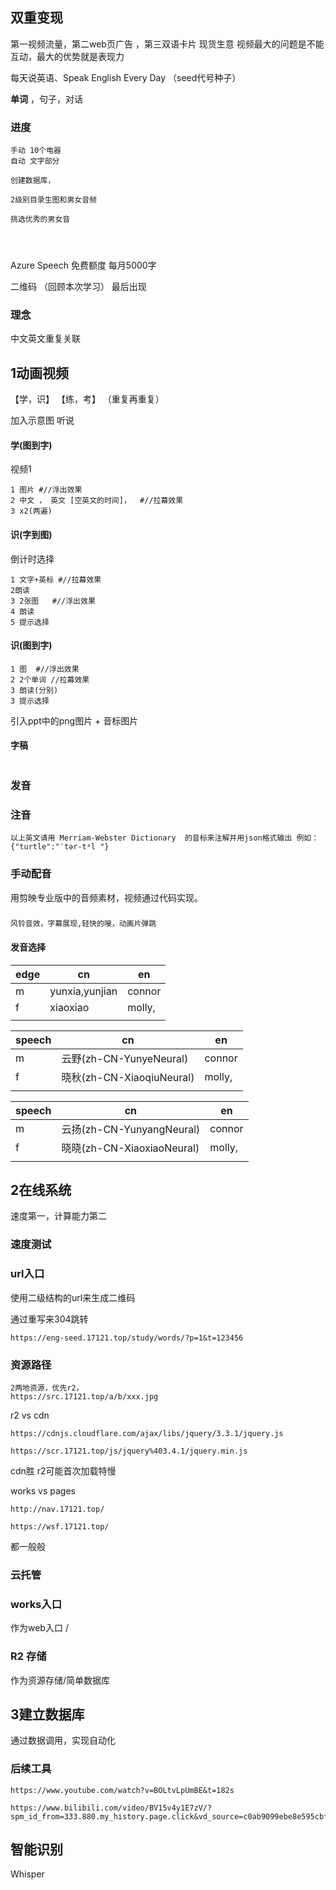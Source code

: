 ## 双重变现

第一视频流量，第二web页广告 ，第三双语卡片
现货生意
视频最大的问题是不能互动，最大的优势就是表现力

每天说英语、Speak English Every Day  （seed代号种子）



**单词** ，句子，对话

### 进度

```
手动 10个电器
自动 文字部分

```

```
创建数据库，

2级别目录生图和男女音频

挑选优秀的男女音




```

Azure Speech 免费额度 每月5000字

二维码 （回顾本次学习）  最后出现

### 理念

中文英文重复关联 

## 1动画视频

 【学，识】 【练，考】 （重复再重复）

加入示意图 听说

#### 学(图到字) 

 视频1

```
1 图片 #//浮出效果
2 中文 ， 英文 [空英文的时间]，  #//拉幕效果
3 x2(两遍)
```

#### 识(字到图)

 倒计时选择 

```
1 文字+英标 #//拉幕效果
2朗读
3 2张图   #//浮出效果
4 朗读
5 提示选择 
```



#### 识(图到字)  

```
1 图  #//浮出效果
2 2个单词 //拉幕效果
3 朗读(分别)
3 提示选择
```



引入ppt中的png图片 + 音标图片



#### 字稿

```

```



### 发音

### 注音

```
以上英文请用 Merriam-Webster Dictionary  的音标来注解并用json格式输出 例如：{"turtle":"ˈtər-tᵊl "}
```







### 手动配音

用剪映专业版中的音频素材，视频通过代码实现。

###  

```风铃效果
风铃音效，字幕展现,轻快的嗖，动画片弹跳
```





#### 发音选择

| edge | cn             | en     |
| ---- | -------------- | ------ |
| m    | yunxia,yunjian | connor |
| f    | xiaoxiao       | molly, |
|      |                |        |

| speech | cn                        | en     |
| ------ | ------------------------- | ------ |
| m      | 云野(zh-CN-YunyeNeural)   | connor |
| f      | 晓秋(zh-CN-XiaoqiuNeural) | molly, |
|        |                           |        |

| speech | cn                         | en     |
| ------ | -------------------------- | ------ |
| m      | 云扬(zh-CN-YunyangNeural)  | connor |
| f      | 晓晓(zh-CN-XiaoxiaoNeural) | molly, |
|        |                            |        |

## 2在线系统

速度第一，计算能力第二



### 速度测试

### url入口

使用二级结构的url来生成二维码

通过重写来304跳转

```
https://eng-seed.17121.top/study/words/?p=1&t=123456

```

### 资源路径

```
2两地资源，优先r2，
https://src.17121.top/a/b/xxx.jpg
```





r2 vs  cdn

```
https://cdnjs.cloudflare.com/ajax/libs/jquery/3.3.1/jquery.js

https://scr.17121.top/js/jquery%403.4.1/jquery.min.js
```

cdn胜  r2可能首次加载特慢

works vs pages

```
http://nav.17121.top/

https://wsf.17121.top/
```

都一般般









### 云托管

### works入口

作为web入口 /

### R2 存储

作为资源存储/简单数据库

## 3建立数据库 

通过数据调用，实现自动化









### 后续工具

```
https://www.youtube.com/watch?v=BOLtvLpUmBE&t=182s

https://www.bilibili.com/video/BV15v4y1E7zV/?spm_id_from=333.880.my_history.page.click&vd_source=c0ab9099ebe8e595cbf150bd639f9462

```

## 智能识别

Whisper



